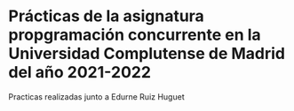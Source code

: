 # Prácticas de la asignatura propgramación concurrente en la Universidad Complutense de Madrid del año 2021-2022

Practicas realizadas junto a Edurne Ruiz Huguet
